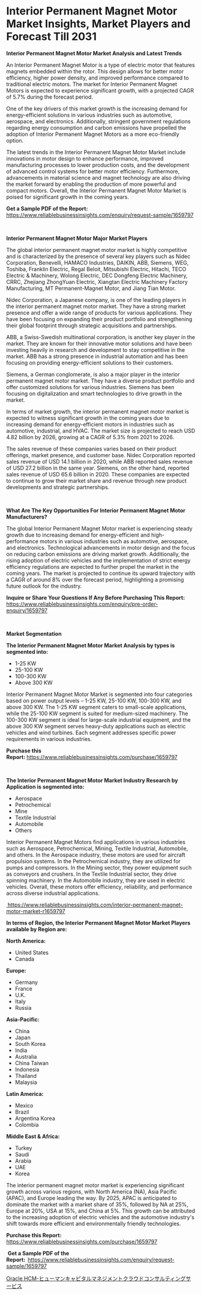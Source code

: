 <p><h1>Interior Permanent Magnet Motor Market Insights, Market Players and Forecast Till 2031</h1></p><p><strong>Interior Permanent Magnet Motor Market Analysis and Latest Trends</strong></p>
<p><p>An Interior Permanent Magnet Motor is a type of electric motor that features magnets embedded within the rotor. This design allows for better motor efficiency, higher power density, and improved performance compared to traditional electric motors. The market for Interior Permanent Magnet Motors is expected to experience significant growth, with a projected CAGR of 5.7% during the forecast period.</p><p>One of the key drivers of this market growth is the increasing demand for energy-efficient solutions in various industries such as automotive, aerospace, and electronics. Additionally, stringent government regulations regarding energy consumption and carbon emissions have propelled the adoption of Interior Permanent Magnet Motors as a more eco-friendly option. </p><p>The latest trends in the Interior Permanent Magnet Motor Market include innovations in motor design to enhance performance, improved manufacturing processes to lower production costs, and the development of advanced control systems for better motor efficiency. Furthermore, advancements in material science and magnet technology are also driving the market forward by enabling the production of more powerful and compact motors. Overall, the Interior Permanent Magnet Motor Market is poised for significant growth in the coming years.</p></p>
<p><strong>Get a Sample PDF of the Report:&nbsp;</strong> <a href="https://www.reliablebusinessinsights.com/enquiry/request-sample/1659797">https://www.reliablebusinessinsights.com/enquiry/request-sample/1659797</a></p>
<p>&nbsp;</p>
<p><strong>Interior Permanent Magnet Motor Major Market Players</strong></p>
<p><p>The global interior permanent magnet motor market is highly competitive and is characterized by the presence of several key players such as Nidec Corporation, Benevelli, HAMACO Industries, DAIKIN, ABB, Siemens, WEG, Toshiba, Franklin Electric, Regal Beloit, Mitsubishi Electric, Hitachi, TECO Electric & Machinery, Wolong Electric, DEC Dongfeng Electric Machinery, CRRC, Zhejiang ZhongYuan Electric, Xiangtan Electric Machinery Factory Manufacturing, MT Permanent-Magnet Motor, and Jiang Tian Motor.</p><p>Nidec Corporation, a Japanese company, is one of the leading players in the interior permanent magnet motor market. They have a strong market presence and offer a wide range of products for various applications. They have been focusing on expanding their product portfolio and strengthening their global footprint through strategic acquisitions and partnerships.</p><p>ABB, a Swiss-Swedish multinational corporation, is another key player in the market. They are known for their innovative motor solutions and have been investing heavily in research and development to stay competitive in the market. ABB has a strong presence in industrial automation and has been focusing on providing energy-efficient solutions to their customers.</p><p>Siemens, a German conglomerate, is also a major player in the interior permanent magnet motor market. They have a diverse product portfolio and offer customized solutions for various industries. Siemens has been focusing on digitalization and smart technologies to drive growth in the market.</p><p>In terms of market growth, the interior permanent magnet motor market is expected to witness significant growth in the coming years due to increasing demand for energy-efficient motors in industries such as automotive, industrial, and HVAC. The market size is projected to reach USD 4.82 billion by 2026, growing at a CAGR of 5.3% from 2021 to 2026.</p><p>The sales revenue of these companies varies based on their product offerings, market presence, and customer base. Nidec Corporation reported sales revenue of USD 14.1 billion in 2020, while ABB reported sales revenue of USD 27.2 billion in the same year. Siemens, on the other hand, reported sales revenue of USD 65.6 billion in 2020. These companies are expected to continue to grow their market share and revenue through new product developments and strategic partnerships.</p></p>
<p>&nbsp;</p>
<p><strong>What Are The Key Opportunities For Interior Permanent Magnet Motor Manufacturers?</strong></p>
<p><p>The global Interior Permanent Magnet Motor market is experiencing steady growth due to increasing demand for energy-efficient and high-performance motors in various industries such as automotive, aerospace, and electronics. Technological advancements in motor design and the focus on reducing carbon emissions are driving market growth. Additionally, the rising adoption of electric vehicles and the implementation of strict energy efficiency regulations are expected to further propel the market in the coming years. The market is projected to continue its upward trajectory with a CAGR of around 8% over the forecast period, highlighting a promising future outlook for the industry.</p></p>
<p><strong>Inquire or Share Your Questions If Any Before Purchasing This Report:</strong> <a href="https://www.reliablebusinessinsights.com/enquiry/pre-order-enquiry/1659797">https://www.reliablebusinessinsights.com/enquiry/pre-order-enquiry/1659797</a></p>
<p>&nbsp;</p>
<p><strong>Market Segmentation</strong></p>
<p><strong>The Interior Permanent Magnet Motor Market Analysis by types is segmented into:</strong></p>
<p><ul><li>1-25 KW</li><li>25-100 KW</li><li>100-300 KW</li><li>Above 300 KW</li></ul></p>
<p><p>Interior Permanent Magnet Motor Market is segmented into four categories based on power output levels – 1-25 KW, 25-100 KW, 100-300 KW, and above 300 KW. The 1-25 KW segment caters to small-scale applications, while the 25-100 KW segment is suited for medium-sized machinery. The 100-300 KW segment is ideal for large-scale industrial equipment, and the above 300 KW segment serves heavy-duty applications such as electric vehicles and wind turbines. Each segment addresses specific power requirements in various industries.</p></p>
<p><strong>Purchase this Report:&nbsp;</strong><a href="https://www.reliablebusinessinsights.com/purchase/1659797">https://www.reliablebusinessinsights.com/purchase/1659797</a></p>
<p>&nbsp;</p>
<p><strong>The Interior Permanent Magnet Motor Market Industry Research by Application is segmented into:</strong></p>
<p><ul><li>Aerospace</li><li>Petrochemical</li><li>Mine</li><li>Textile Industrial</li><li>Automobile</li><li>Others</li></ul></p>
<p><p>Interior Permanent Magnet Motors find applications in various industries such as Aerospace, Petrochemical, Mining, Textile Industrial, Automobile, and others. In the Aerospace industry, these motors are used for aircraft propulsion systems. In the Petrochemical industry, they are utilized for pumps and compressors. In the Mining sector, they power equipment such as conveyors and crushers. In the Textile Industrial sector, they drive spinning machinery. In the Automobile industry, they are used in electric vehicles. Overall, these motors offer efficiency, reliability, and performance across diverse industrial applications.</p></p>
<p><a href="https://www.reliablebusinessinsights.com/interior-permanent-magnet-motor-market-r1659797">&nbsp;https://www.reliablebusinessinsights.com/interior-permanent-magnet-motor-market-r1659797</a></p>
<p><strong>In terms of Region, the Interior Permanent Magnet Motor Market Players available by Region are:</strong></p>
<p>
    <p> <strong> North America: </strong>
        <ul>
            <li>United States</li>
            <li>Canada</li>
        </ul>
        </p> 
    <p> <strong> Europe: </strong>
        <ul>
            <li>Germany</li>
            <li>France</li>
            <li>U.K.</li>
            <li>Italy</li>
            <li>Russia</li>
        </ul>
        </p> 
    <p> <strong> Asia-Pacific: </strong>
        <ul>
            <li>China</li>
            <li>Japan</li>
            <li>South Korea</li>
            <li>India</li>
            <li>Australia</li>
            <li>China Taiwan</li>
            <li>Indonesia</li>
            <li>Thailand</li>
            <li>Malaysia</li>
        </ul>
        </p> 
    <p> <strong> Latin America: </strong>
        <ul>
            <li>Mexico</li>
            <li>Brazil</li>
            <li>Argentina Korea</li>
            <li>Colombia</li>
        </ul>
        </p> 
    <p> <strong> Middle East & Africa: </strong>
        <ul>
            <li>Turkey</li>
            <li>Saudi</li>
            <li>Arabia</li>
            <li>UAE</li>
            <li>Korea</li>
        </ul>
    </p>
    </p>
<p><p>The interior permanent magnet motor market is experiencing significant growth across various regions, with North America (NA), Asia Pacific (APAC), and Europe leading the way. By 2025, APAC is anticipated to dominate the market with a market share of 35%, followed by NA at 25%, Europe at 20%, USA at 15%, and China at 5%. This growth can be attributed to the increasing adoption of electric vehicles and the automotive industry's shift towards more efficient and environmentally friendly technologies.</p></p>
<p><strong>Purchase this Report: </strong><a href="https://www.reliablebusinessinsights.com/purchase/1659797">https://www.reliablebusinessinsights.com/purchase/1659797</a></p>
<p>&nbsp;<strong>Get a Sample PDF of the Report:&nbsp;&nbsp;</strong><a href="https://www.reliablebusinessinsights.com/enquiry/request-sample/1659797">https://www.reliablebusinessinsights.com/enquiry/request-sample/1659797</a></p>
<p><strong></strong></p>
<p><p><a href="https://medium.com/@elishelacruz56456/%E3%82%AA%E3%83%A9%E3%82%AF%E3%83%ABhcm-%E3%83%92%E3%83%A5%E3%83%BC%E3%83%9E%E3%83%B3%E3%82%AD%E3%83%A3%E3%83%94%E3%82%BF%E3%83%AB%E3%83%9E%E3%83%8D%E3%82%B8%E3%83%A1%E3%83%B3%E3%83%88%E3%82%AF%E3%83%A9%E3%82%A6%E3%83%89%E3%82%B3%E3%83%B3%E3%82%B5%E3%83%AB%E3%83%86%E3%82%A3%E3%83%B3%E3%82%B0%E3%82%B5%E3%83%BC%E3%83%93%E3%82%B9%E5%B8%82%E5%A0%B4%E3%81%AE%E6%96%B0%E8%88%88%E3%83%88%E3%83%AC%E3%83%B3%E3%83%89%E3%81%8A%E3%82%88%E3%81%B3%E5%B0%86%E6%9D%A5%E3%81%AE%E8%A6%8B%E9%80%9A%E3%81%97-2024%E5%B9%B4%E3%81%8B%E3%82%892031%E5%B9%B4%E3%81%BE%E3%81%A7%E3%81%AE%E6%9C%9F%E9%96%93%E3%81%AB%E3%81%A4%E3%81%84%E3%81%A6-cc93c6f52b89">Oracle HCM-ヒューマンキャピタルマネジメントクラウドコンサルティングサービス</a></p></p>